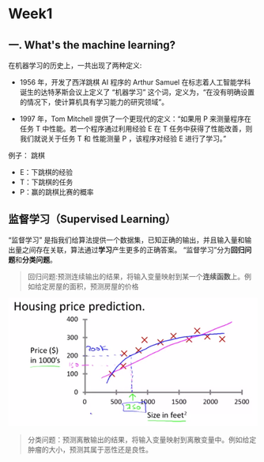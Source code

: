 # Week1

## 一. What's the machine learning?

在机器学习的历史上，一共出现了两种定义:

- 1956 年，开发了西洋跳棋 AI 程序的 Arthur Samuel 在标志着人工智能学科诞生的达特茅斯会议上定义了 “机器学习” 这个词，定义为，“在没有明确设置的情况下，使计算机具有学习能力的研究领域”。

- 1997 年，Tom Mitchell 提供了一个更现代的定义：“如果用 P 来测量程序在任务 T 中性能。若一个程序通过利用经验 E 在 T 任务中获得了性能改善，则我们就说关于任务 T 和 性能测量 P ，该程序对经验 E 进行了学习。”

例子： 跳棋
- E：下跳棋的经验
- T：下跳棋的任务
- P：赢的跳棋比赛的概率

## 监督学习（Supervised Learning）
 “监督学习” 是指我们给算法提供一个数据集，已知正确的输出，并且输入量和输出量之间存在关联，算法通过**学习**产生更多的正确答案。
 “监督学习”分为**回归问题**和**分类问题**。
> 回归问题:预测连续输出的结果，将输入变量映射到某一个**连续函数**上。例如给定房屋的面积，预测房屋的价格

<p align='center'>
<img src='https://github.com/jzb1128/Machine_Learning_Notebook/blob/main/image/Housing%20price.png'>
</p>

> 分类问题：预测离散输出的结果，将输入变量映射到离散变量中。例如给定肿瘤的大小，预测其属于恶性还是良性。

